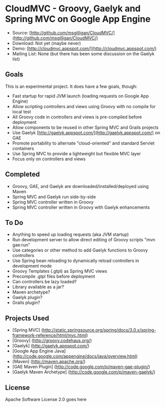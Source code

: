 CloudMVC - Groovy, Gaelyk and Spring MVC on Google App Engine
=============================================================

* Source: [http://github.com/msgilligan/CloudMVC/](http://github.com/msgilligan/CloudMVC/)
* Download: Not yet (maybe never)
* Demo: [http://cloudmvc.appspot.com/](http://cloudmvc.appspot.com/)
* Mailing List: None (but there has been some discussion on the Gaelyk list)

Goals
-----

This is an experimental project.  It does have a few goals, though:

* Fast startup for rapid JVM launch (loading requests on Google App Engine)
* Allow scripting controllers and views using Groovy with no compile for local test
* All Groovy code in controllers and views is pre-compiled before deployment
* Allow components to be reused in other Spring MVC and Grails projects
* Use Gaelyk [http://gaelyk.appspot.com/](http://gaelyk.appspot.com/) on GAE
* Promote portability to alternate "cloud-oriented" and standard Servlet containers
* Use Spring MVC to provide a lightweight but flexible MVC layer
* Focus only on controllers and views


Completed
---------

* Groovy, GAE, and Gaelyk are downloaded/installed/deployed using Maven
* Spring MVC and Gaelyk run side-by-side
* Spring MVC controller written in Groovy
* Spring MVC controller written in Groovy with Gaelyk enhancements

To Do
------

* Anything to speed up loading requests (aka JVM startup)
* Run development server to allow direct editing of Groovy scripts "mvn gae:run"
* Use categories or other method to add Gaelyk functions to Groovy controllers
* Use Spring bean reloading to dynamically reload controllers in development mode
* Groovy Templates (.gtpl) as Spring MVC views
* Precompile .gtpl files before deployment
* Can controllers be lazy loaded?
* Library available as a jar?
* Maven archetype?
* Gaelyk plugin?
* Grails plugin?


Projects Used
--------------

* [Spring MVC] (http://static.springsource.org/spring/docs/3.0.x/spring-framework-reference/html/mvc.html)
* [Groovy] (http://groovy.codehaus.org/)
* [Gaelyk] (http://gaelyk.appspot.com/)
* [Google App Engine Java] (http://code.google.com/appengine/docs/java/overview.html)
* [Maven] (http://maven.apache.org/)
* [GAE Maven Plugin] (http://code.google.com/p/maven-gae-plugin/)
* [Gaelyk Maven Archetype] (http://code.google.com/p/maven-gaelyk/)

License
-------
Apache Software License 2.0 goes here
